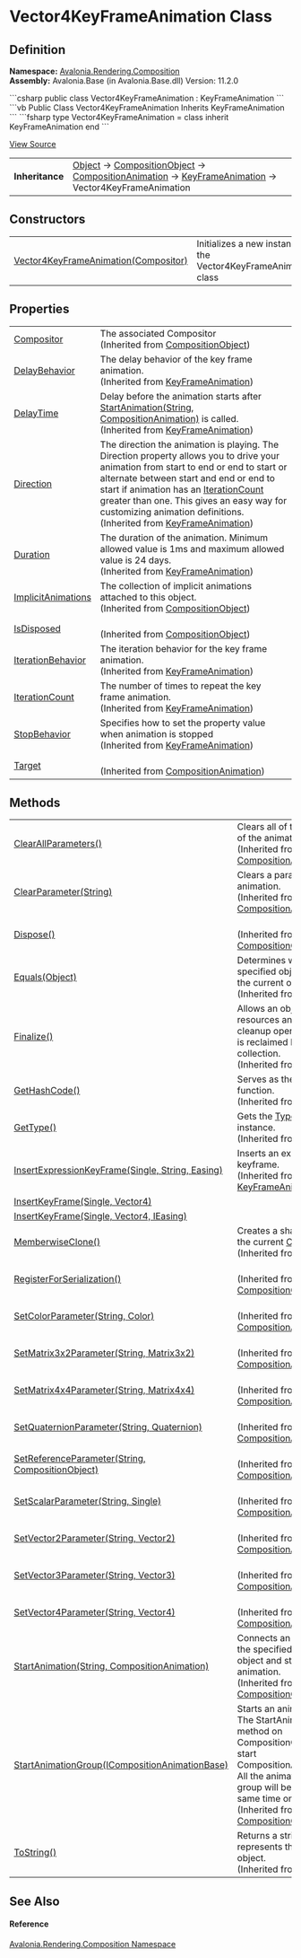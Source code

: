 # Vector4KeyFrameAnimation Class




## Definition
**Namespace:** <a href="N_Avalonia_Rendering_Composition">Avalonia.Rendering.Composition</a>  
**Assembly:** Avalonia.Base (in Avalonia.Base.dll) Version: 11.2.0

<Tabs groupId="api-code-preview">
<TabItem value="csharp" label="C#">
```csharp
public class Vector4KeyFrameAnimation : KeyFrameAnimation
```
</TabItem>
<TabItem value="vb" label="VB">
```vb
Public Class Vector4KeyFrameAnimation
	Inherits KeyFrameAnimation
```
</TabItem>
<TabItem value="fsharp" label="F#">
```fsharp
type Vector4KeyFrameAnimation = 
    class
        inherit KeyFrameAnimation
    end
```
</TabItem>
</Tabs>



<a href="https://github.com/AvaloniaUI/Avalonia/tree/master/src/Avalonia.Base/obj/GeneratedFiles/DevGenerators/Avalonia.SourceGenerator.CompositionGenerator.CompositionRoslynGenerator/CompositionAnimations.cs" title="View the source code">View Source</a>

<table>
<tr><td><strong>Inheritance</strong></td><td><a href="https://learn.microsoft.com/dotnet/api/system.object" target="_blank" rel="noopener noreferrer">Object</a>  →  <a href="T_Avalonia_Rendering_Composition_CompositionObject">CompositionObject</a>  →  <a href="T_Avalonia_Rendering_Composition_Animations_CompositionAnimation">CompositionAnimation</a>  →  <a href="T_Avalonia_Rendering_Composition_Animations_KeyFrameAnimation">KeyFrameAnimation</a>  →  Vector4KeyFrameAnimation</td></tr>
</table>



## Constructors
<table>
<tr>
<td><a href="M_Avalonia_Rendering_Composition_Vector4KeyFrameAnimation__ctor">Vector4KeyFrameAnimation(Compositor)</a></td>
<td>Initializes a new instance of the Vector4KeyFrameAnimation class</td>
</tr>
</table>

## Properties
<table>
<tr>
<td><a href="P_Avalonia_Rendering_Composition_CompositionObject_Compositor">Compositor</a></td>
<td>The associated Compositor<br />(Inherited from <a href="T_Avalonia_Rendering_Composition_CompositionObject">CompositionObject</a>)</td>
</tr>
<tr>
<td><a href="P_Avalonia_Rendering_Composition_Animations_KeyFrameAnimation_DelayBehavior">DelayBehavior</a></td>
<td>The delay behavior of the key frame animation.<br />(Inherited from <a href="T_Avalonia_Rendering_Composition_Animations_KeyFrameAnimation">KeyFrameAnimation</a>)</td>
</tr>
<tr>
<td><a href="P_Avalonia_Rendering_Composition_Animations_KeyFrameAnimation_DelayTime">DelayTime</a></td>
<td>Delay before the animation starts after <a href="M_Avalonia_Rendering_Composition_CompositionObject_StartAnimation">StartAnimation(String, CompositionAnimation)</a> is called.<br />(Inherited from <a href="T_Avalonia_Rendering_Composition_Animations_KeyFrameAnimation">KeyFrameAnimation</a>)</td>
</tr>
<tr>
<td><a href="P_Avalonia_Rendering_Composition_Animations_KeyFrameAnimation_Direction">Direction</a></td>
<td>The direction the animation is playing. The Direction property allows you to drive your animation from start to end or end to start or alternate between start and end or end to start if animation has an <a href="P_Avalonia_Rendering_Composition_Animations_KeyFrameAnimation_IterationCount">IterationCount</a> greater than one. This gives an easy way for customizing animation definitions.<br />(Inherited from <a href="T_Avalonia_Rendering_Composition_Animations_KeyFrameAnimation">KeyFrameAnimation</a>)</td>
</tr>
<tr>
<td><a href="P_Avalonia_Rendering_Composition_Animations_KeyFrameAnimation_Duration">Duration</a></td>
<td>The duration of the animation. Minimum allowed value is 1ms and maximum allowed value is 24 days.<br />(Inherited from <a href="T_Avalonia_Rendering_Composition_Animations_KeyFrameAnimation">KeyFrameAnimation</a>)</td>
</tr>
<tr>
<td><a href="P_Avalonia_Rendering_Composition_CompositionObject_ImplicitAnimations">ImplicitAnimations</a></td>
<td>The collection of implicit animations attached to this object.<br />(Inherited from <a href="T_Avalonia_Rendering_Composition_CompositionObject">CompositionObject</a>)</td>
</tr>
<tr>
<td><a href="P_Avalonia_Rendering_Composition_CompositionObject_IsDisposed">IsDisposed</a></td>
<td><br />(Inherited from <a href="T_Avalonia_Rendering_Composition_CompositionObject">CompositionObject</a>)</td>
</tr>
<tr>
<td><a href="P_Avalonia_Rendering_Composition_Animations_KeyFrameAnimation_IterationBehavior">IterationBehavior</a></td>
<td>The iteration behavior for the key frame animation.<br />(Inherited from <a href="T_Avalonia_Rendering_Composition_Animations_KeyFrameAnimation">KeyFrameAnimation</a>)</td>
</tr>
<tr>
<td><a href="P_Avalonia_Rendering_Composition_Animations_KeyFrameAnimation_IterationCount">IterationCount</a></td>
<td>The number of times to repeat the key frame animation.<br />(Inherited from <a href="T_Avalonia_Rendering_Composition_Animations_KeyFrameAnimation">KeyFrameAnimation</a>)</td>
</tr>
<tr>
<td><a href="P_Avalonia_Rendering_Composition_Animations_KeyFrameAnimation_StopBehavior">StopBehavior</a></td>
<td>Specifies how to set the property value when animation is stopped<br />(Inherited from <a href="T_Avalonia_Rendering_Composition_Animations_KeyFrameAnimation">KeyFrameAnimation</a>)</td>
</tr>
<tr>
<td><a href="P_Avalonia_Rendering_Composition_Animations_CompositionAnimation_Target">Target</a></td>
<td><br />(Inherited from <a href="T_Avalonia_Rendering_Composition_Animations_CompositionAnimation">CompositionAnimation</a>)</td>
</tr>
</table>

## Methods
<table>
<tr>
<td><a href="M_Avalonia_Rendering_Composition_Animations_CompositionAnimation_ClearAllParameters">ClearAllParameters()</a></td>
<td>Clears all of the parameters of the animation.<br />(Inherited from <a href="T_Avalonia_Rendering_Composition_Animations_CompositionAnimation">CompositionAnimation</a>)</td>
</tr>
<tr>
<td><a href="M_Avalonia_Rendering_Composition_Animations_CompositionAnimation_ClearParameter">ClearParameter(String)</a></td>
<td>Clears a parameter from the animation.<br />(Inherited from <a href="T_Avalonia_Rendering_Composition_Animations_CompositionAnimation">CompositionAnimation</a>)</td>
</tr>
<tr>
<td><a href="M_Avalonia_Rendering_Composition_CompositionObject_Dispose">Dispose()</a></td>
<td><br />(Inherited from <a href="T_Avalonia_Rendering_Composition_CompositionObject">CompositionObject</a>)</td>
</tr>
<tr>
<td><a href="https://learn.microsoft.com/dotnet/api/system.object.equals#system-object-equals(system-object)" target="_blank" rel="noopener noreferrer">Equals(Object)</a></td>
<td>Determines whether the specified object is equal to the current object.<br />(Inherited from <a href="https://learn.microsoft.com/dotnet/api/system.object" target="_blank" rel="noopener noreferrer">Object</a>)</td>
</tr>
<tr>
<td><a href="https://learn.microsoft.com/dotnet/api/system.object.finalize" target="_blank" rel="noopener noreferrer">Finalize()</a></td>
<td>Allows an object to try to free resources and perform other cleanup operations before it is reclaimed by garbage collection.<br />(Inherited from <a href="https://learn.microsoft.com/dotnet/api/system.object" target="_blank" rel="noopener noreferrer">Object</a>)</td>
</tr>
<tr>
<td><a href="https://learn.microsoft.com/dotnet/api/system.object.gethashcode" target="_blank" rel="noopener noreferrer">GetHashCode()</a></td>
<td>Serves as the default hash function.<br />(Inherited from <a href="https://learn.microsoft.com/dotnet/api/system.object" target="_blank" rel="noopener noreferrer">Object</a>)</td>
</tr>
<tr>
<td><a href="https://learn.microsoft.com/dotnet/api/system.object.gettype" target="_blank" rel="noopener noreferrer">GetType()</a></td>
<td>Gets the <a href="https://learn.microsoft.com/dotnet/api/system.type" target="_blank" rel="noopener noreferrer">Type</a> of the current instance.<br />(Inherited from <a href="https://learn.microsoft.com/dotnet/api/system.object" target="_blank" rel="noopener noreferrer">Object</a>)</td>
</tr>
<tr>
<td><a href="M_Avalonia_Rendering_Composition_Animations_KeyFrameAnimation_InsertExpressionKeyFrame">InsertExpressionKeyFrame(Single, String, Easing)</a></td>
<td>Inserts an expression keyframe.<br />(Inherited from <a href="T_Avalonia_Rendering_Composition_Animations_KeyFrameAnimation">KeyFrameAnimation</a>)</td>
</tr>
<tr>
<td><a href="M_Avalonia_Rendering_Composition_Vector4KeyFrameAnimation_InsertKeyFrame_1">InsertKeyFrame(Single, Vector4)</a></td>
<td> </td>
</tr>
<tr>
<td><a href="M_Avalonia_Rendering_Composition_Vector4KeyFrameAnimation_InsertKeyFrame">InsertKeyFrame(Single, Vector4, IEasing)</a></td>
<td> </td>
</tr>
<tr>
<td><a href="https://learn.microsoft.com/dotnet/api/system.object.memberwiseclone" target="_blank" rel="noopener noreferrer">MemberwiseClone()</a></td>
<td>Creates a shallow copy of the current <a href="https://learn.microsoft.com/dotnet/api/system.object" target="_blank" rel="noopener noreferrer">Object</a>.<br />(Inherited from <a href="https://learn.microsoft.com/dotnet/api/system.object" target="_blank" rel="noopener noreferrer">Object</a>)</td>
</tr>
<tr>
<td><a href="M_Avalonia_Rendering_Composition_CompositionObject_RegisterForSerialization">RegisterForSerialization()</a></td>
<td><br />(Inherited from <a href="T_Avalonia_Rendering_Composition_CompositionObject">CompositionObject</a>)</td>
</tr>
<tr>
<td><a href="M_Avalonia_Rendering_Composition_Animations_CompositionAnimation_SetColorParameter">SetColorParameter(String, Color)</a></td>
<td><br />(Inherited from <a href="T_Avalonia_Rendering_Composition_Animations_CompositionAnimation">CompositionAnimation</a>)</td>
</tr>
<tr>
<td><a href="M_Avalonia_Rendering_Composition_Animations_CompositionAnimation_SetMatrix3x2Parameter">SetMatrix3x2Parameter(String, Matrix3x2)</a></td>
<td><br />(Inherited from <a href="T_Avalonia_Rendering_Composition_Animations_CompositionAnimation">CompositionAnimation</a>)</td>
</tr>
<tr>
<td><a href="M_Avalonia_Rendering_Composition_Animations_CompositionAnimation_SetMatrix4x4Parameter">SetMatrix4x4Parameter(String, Matrix4x4)</a></td>
<td><br />(Inherited from <a href="T_Avalonia_Rendering_Composition_Animations_CompositionAnimation">CompositionAnimation</a>)</td>
</tr>
<tr>
<td><a href="M_Avalonia_Rendering_Composition_Animations_CompositionAnimation_SetQuaternionParameter">SetQuaternionParameter(String, Quaternion)</a></td>
<td><br />(Inherited from <a href="T_Avalonia_Rendering_Composition_Animations_CompositionAnimation">CompositionAnimation</a>)</td>
</tr>
<tr>
<td><a href="M_Avalonia_Rendering_Composition_Animations_CompositionAnimation_SetReferenceParameter">SetReferenceParameter(String, CompositionObject)</a></td>
<td><br />(Inherited from <a href="T_Avalonia_Rendering_Composition_Animations_CompositionAnimation">CompositionAnimation</a>)</td>
</tr>
<tr>
<td><a href="M_Avalonia_Rendering_Composition_Animations_CompositionAnimation_SetScalarParameter">SetScalarParameter(String, Single)</a></td>
<td><br />(Inherited from <a href="T_Avalonia_Rendering_Composition_Animations_CompositionAnimation">CompositionAnimation</a>)</td>
</tr>
<tr>
<td><a href="M_Avalonia_Rendering_Composition_Animations_CompositionAnimation_SetVector2Parameter">SetVector2Parameter(String, Vector2)</a></td>
<td><br />(Inherited from <a href="T_Avalonia_Rendering_Composition_Animations_CompositionAnimation">CompositionAnimation</a>)</td>
</tr>
<tr>
<td><a href="M_Avalonia_Rendering_Composition_Animations_CompositionAnimation_SetVector3Parameter">SetVector3Parameter(String, Vector3)</a></td>
<td><br />(Inherited from <a href="T_Avalonia_Rendering_Composition_Animations_CompositionAnimation">CompositionAnimation</a>)</td>
</tr>
<tr>
<td><a href="M_Avalonia_Rendering_Composition_Animations_CompositionAnimation_SetVector4Parameter">SetVector4Parameter(String, Vector4)</a></td>
<td><br />(Inherited from <a href="T_Avalonia_Rendering_Composition_Animations_CompositionAnimation">CompositionAnimation</a>)</td>
</tr>
<tr>
<td><a href="M_Avalonia_Rendering_Composition_CompositionObject_StartAnimation">StartAnimation(String, CompositionAnimation)</a></td>
<td>Connects an animation with the specified property of the object and starts the animation.<br />(Inherited from <a href="T_Avalonia_Rendering_Composition_CompositionObject">CompositionObject</a>)</td>
</tr>
<tr>
<td><a href="M_Avalonia_Rendering_Composition_CompositionObject_StartAnimationGroup">StartAnimationGroup(ICompositionAnimationBase)</a></td>
<td>Starts an animation group. The StartAnimationGroup method on CompositionObject lets you start CompositionAnimationGroup. All the animations in the group will be started at the same time on the object.<br />(Inherited from <a href="T_Avalonia_Rendering_Composition_CompositionObject">CompositionObject</a>)</td>
</tr>
<tr>
<td><a href="https://learn.microsoft.com/dotnet/api/system.object.tostring" target="_blank" rel="noopener noreferrer">ToString()</a></td>
<td>Returns a string that represents the current object.<br />(Inherited from <a href="https://learn.microsoft.com/dotnet/api/system.object" target="_blank" rel="noopener noreferrer">Object</a>)</td>
</tr>
</table>

## See Also


#### Reference
<a href="N_Avalonia_Rendering_Composition">Avalonia.Rendering.Composition Namespace</a>  
